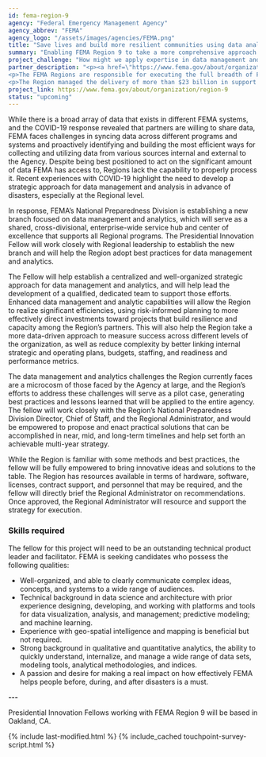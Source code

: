 ```yaml
---
id: fema-region-9
agency: "Federal Emergency Management Agency"
agency_abbrev: "FEMA"
agency_logo: "/assets/images/agencies/FEMA.png"
title: "Save lives and build more resilient communities using data analytics"
summary: "Enabling FEMA Region 9 to take a more comprehensive approach to assessing readiness, risk, and performance of essential functions, make more effective and cost-efficient decisions on billions of dollars invested on an annual basis for life-saving priorities, and use the best available data to manage and improve programs as a regular way of doing business."
project_challenge: "How might we apply expertise in data management and analytics to help the nation pioneer the future of emergency management, save lives and livelihoods during disasters, and build more resilient communities?"
partner_description: "<p><a href=\"https://www.fema.gov/about/organization/region-9\" target=\"_blank\">FEMA Region 9</a>, based out of Oakland, California, is the lead federal agency for supporting people before, during, and after disasters in the Southwestern and Pacific United States. This work entails leading and supporting disaster preparedness, grants management, mitigation, response, and recovery efforts in partnership with California, Nevada, Arizona, Hawaii, the Commonwealth of the Northern Mariana Islands, American Samoa, Guam, and 157 Tribal Nations. The Region and its partners prepare for, mitigate, respond to, and recover from a wide range of threats and hazards, including hurricanes and typhoons, wildfires, earthquakes, volcanic eruptions, flooding, and acts of terrorism, among other natural and man-made disasters.</p>
<p>The FEMA Regions are responsible for executing the full breadth of FEMA’s programs and serve as the front-line interface supporting FEMA’s state/territory, tribal, and local partners. This includes supporting efforts to identify and evaluate threats and hazards, estimate capability requirements and current capabilities, develop and review mitigation and response plans, and administer billions of dollars in grants annually.</p>
<p>The Region managed the delivery of more than $23 billion in support of these efforts since 2017 alone. The Region also has an innovation-oriented culture and history, and frequently drives changes in emergency management that are implemented nationwide.</p>"
project_link: https://www.fema.gov/about/organization/region-9
status: "upcoming"
---
```

While there is a broad array of data that exists in different FEMA systems, and the COVID-19 response revealed that partners are willing to share data, FEMA faces challenges in syncing data across different programs and systems and proactively identifying and building the most efficient ways for collecting and utilizing data from various sources internal and external to the Agency. Despite being best positioned to act on the significant amount of data FEMA has access to, Regions lack the capability to properly process it. Recent experiences with COVID-19 highlight the need to develop a strategic approach for data management and analysis in advance of disasters, especially at the Regional level.

In response, FEMA’s National Preparedness Division is establishing a new branch focused on data management and analytics, which will serve as a shared, cross-divisional, enterprise-wide service hub and center of excellence that supports all Regional programs. The Presidential Innovation Fellow will work closely with Regional leadership to establish the new branch and will help the Region adopt best practices for data management and analytics.

The Fellow will help establish a centralized and well-organized strategic approach for data management and analytics, and will help lead the development of a qualified, dedicated team to support those efforts. Enhanced data management and analytic capabilities will allow the Region to realize significant efficiencies, using risk-informed planning to more effectively direct investments toward projects that build resilience and capacity among the Region’s partners. This will also help the Region take a more data-driven approach to measure success across different levels of the organization, as well as reduce complexity by better linking internal strategic and operating plans, budgets, staffing, and readiness and performance metrics.

The data management and analytics challenges the Region currently faces are a microcosm of those faced by the Agency at large, and the Region’s efforts to address these challenges will serve as a pilot case, generating best practices and lessons learned that will be applied to the entire agency. The fellow will work closely with the Region’s National Preparedness Division Director, Chief of Staff, and the Regional Administrator, and would be empowered to propose and enact practical solutions that can be accomplished in near, mid, and long-term timelines and help set forth an achievable multi-year strategy.

While the Region is familiar with some methods and best practices, the fellow will be fully empowered to bring innovative ideas and solutions to the table. The Region has resources available in terms of hardware, software, licenses, contract support, and personnel that may be required, and the fellow will directly brief the Regional Administrator on recommendations. Once approved, the Regional Administrator will resource and support the strategy for execution.

### Skills required

The fellow for this project will need to be an outstanding technical product leader and facilitator. FEMA is seeking candidates who possess the following qualities:

- Well-organized, and able to clearly communicate complex ideas, concepts, and systems to a wide range of audiences.
- Technical background in data science and architecture with prior experience designing, developing, and working with platforms and tools for data visualization, analysis, and management; predictive modeling; and machine learning.
- Experience with geo-spatial intelligence and mapping is beneficial but not required.
- Strong background in qualitative and quantitative analytics, the ability to quickly understand, internalize, and manage a wide range of data sets, modeling tools, analytical methodologies, and indices.
- A passion and desire for making a real impact on how effectively FEMA helps people before, during, and after disasters is a must.

**---**

Presidential Innovation Fellows working with FEMA Region 9 will be based in Oakland, CA.

<section class="usa-section">
  <div class="grid-container">
    {% include last-modified.html %}
    {% include_cached touchpoint-survey-script.html %}
  </div>
</section>